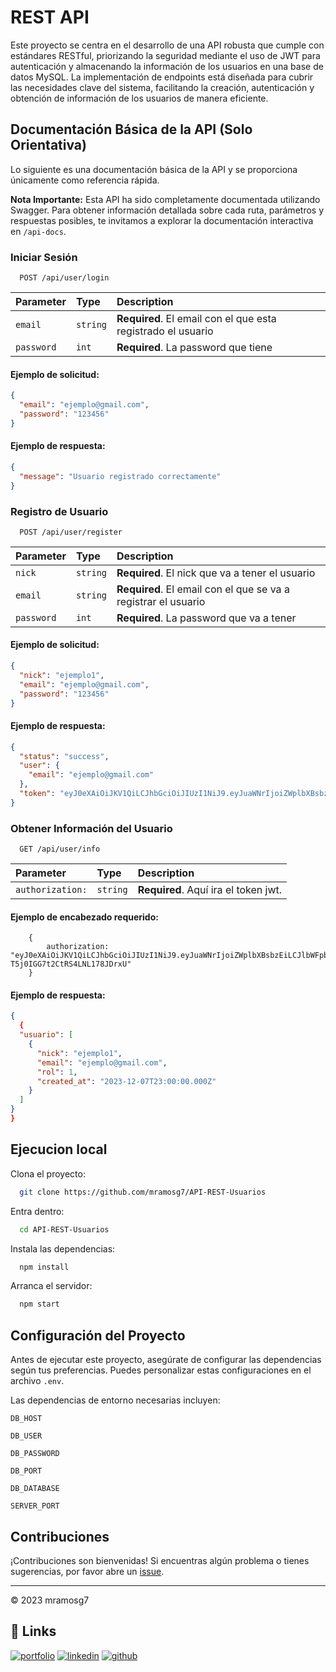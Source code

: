 # REST API

Este proyecto se centra en el desarrollo de una API robusta que cumple con estándares RESTful, priorizando la seguridad mediante el uso de JWT para autenticación y almacenando la información de los usuarios en una base de datos MySQL. La implementación de endpoints está diseñada para cubrir las necesidades clave del sistema, facilitando la creación, autenticación y obtención de información de los usuarios de manera eficiente.

## Documentación Básica de la API (Solo Orientativa)

Lo siguiente es una documentación básica de la API y se proporciona únicamente como referencia rápida.

**Nota Importante:** Esta API ha sido completamente documentada utilizando Swagger. Para obtener información detallada sobre cada ruta, parámetros y respuestas posibles, te invitamos a explorar la documentación interactiva en `/api-docs`.

### Iniciar Sesión

```
  POST /api/user/login
```
| Parameter | Type     | Description                |
| :-------- | :------- | :------------------------- |
| `email` | `string` | **Required**. El email con el que esta registrado el usuario |
| `password` | `int` | **Required**. La password que tiene |

#### Ejemplo de solicitud:
```json
{
  "email": "ejemplo@gmail.com",
  "password": "123456"
}
```
#### Ejemplo de respuesta: 
```json
{
  "message": "Usuario registrado correctamente"
}
```
### Registro de Usuario

```
  POST /api/user/register
```
| Parameter | Type     | Description                |
| :-------- | :------- | :------------------------- |
| `nick` | `string` | **Required**. El nick que va a tener el usuario |
| `email` | `string` | **Required**. El email con el que se va a registrar el usuario |
| `password` | `int` | **Required**. La password que va a tener |

#### Ejemplo de solicitud:
```json
{
  "nick": "ejemplo1",
  "email": "ejemplo@gmail.com",
  "password": "123456"
}

```

#### Ejemplo de respuesta:  
```json
{
  "status": "success",
  "user": {
    "email": "ejemplo@gmail.com"
  },
  "token": "eyJ0eXAiOiJKV1QiLCJhbGciOiJIUzI1NiJ9.eyJuaWNrIjoiZWplbXBsbzEiLCJlbWFpbCI6ImVqZW1wbG9AZ21haWwuY29tIiwicm9sIjoxLCJpYXQiOjE3MDIwMzg4MDQsImV4cCI6MTcwNDYzMDgwNH0.TO2g7FKihGdLxf47-T5j0IGG7t2CtRS4LNL178JDrxU"
}
```

### Obtener Información del Usuario

```
  GET /api/user/info
```
| Parameter | Type     | Description                |
| :-------- | :------- | :------------------------- |
| `authorization:` | `string` | **Required**. Aquí ira el token jwt.|

#### Ejemplo de encabezado requerido:
```
    {
        authorization: "eyJ0eXAiOiJKV1QiLCJhbGciOiJIUzI1NiJ9.eyJuaWNrIjoiZWplbXBsbzEiLCJlbWFpbCI6ImVqZW1wbG9AZ21haWwuY29tIiwicm9sIjoxLCJpYXQiOjE3MDIwMzg4MDQsImV4cCI6MTcwNDYzMDgwNH0.TO2g7FKihGdLxf47-T5j0IGG7t2CtRS4LNL178JDrxU"
    }
```
#### Ejemplo de respuesta: 
```json
{
  {
  "usuario": [
    {
      "nick": "ejemplo1",
      "email": "ejemplo@gmail.com",
      "rol": 1,
      "created_at": "2023-12-07T23:00:00.000Z"
    }
  ]
}
}
```

## Ejecucion local

Clona el proyecto:

```bash
  git clone https://github.com/mramosg7/API-REST-Usuarios
```
Entra dentro:

```bash
  cd API-REST-Usuarios
```
Instala las dependencias:
```bash
  npm install
```
Arranca el servidor:

```bash
  npm start
```

## Configuración del Proyecto

Antes de ejecutar este proyecto, asegúrate de configurar las dependencias según tus preferencias. Puedes personalizar estas configuraciones en el archivo `.env`.

Las dependencias de entorno necesarias incluyen:

`DB_HOST`

`DB_USER`

`DB_PASSWORD`

`DB_PORT`

`DB_DATABASE`

`SERVER_PORT`

## Contribuciones

¡Contribuciones son bienvenidas! Si encuentras algún problema o tienes sugerencias, por favor abre un [issue](https://github.com/mramosg7/API-REST-Usuarios/issues).

---

© 2023 mramosg7

## 🔗 Links
[![portfolio](https://img.shields.io/badge/my_portfolio-800080?style=for-the-badge&logo=ko-fi&logoColor=white)](https://marioramosgarcia.es)
[![linkedin](https://img.shields.io/badge/linkedin-0A66C2?style=for-the-badge&logo=linkedin&logoColor=white)](https://www.linkedin.com/in/mario-ramos-garc%C3%ADa-b457aa2a4/)
[![github](https://img.shields.io/badge/github-000?style=for-the-badge&logo=github&logoColor=white)](https://github.com/mramosg7)

